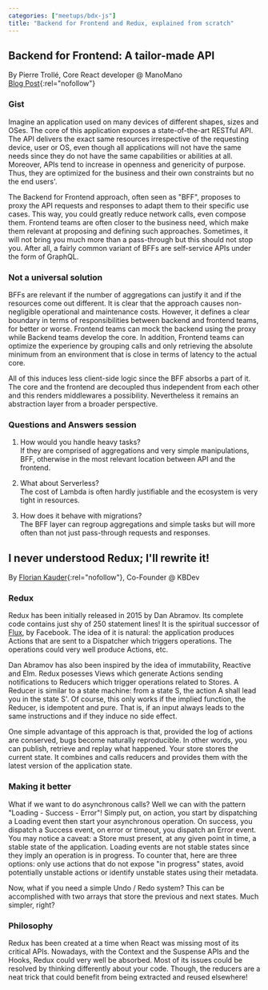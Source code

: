 ```yaml
---
categories: ["meetups/bdx-js"]
title: "Backend for Frontend and Redux, explained from scratch"
---
```


## Backend for Frontend: A tailor-made API
By Pierre Trollé, Core React developer @ ManoMano  
[Blog Post](https://blog.octo.com/les-indispensables-dun-projet-frontend-un-backend-for-frontend-une-api-sur-mesure/){:rel="nofollow"}

### Gist

Imagine an application used on many devices of different shapes, sizes and OSes. The core of this application exposes a
state-of-the-art RESTful API. The API delivers the exact same resources irrespective of the requesting device, user or
OS, even though all applications will not have the same needs since they do not have the same capabilities or abilities
at all. Moreover, APIs tend to increase in openness and genericity of purpose. Thus, they are optimized for the business
and their own constraints but no the end users'.

The Backend for Frontend approach, often seen as "BFF", proposes to proxy the API requests and responses to adapt them
to their specific use cases. This way, you could greatly reduce network calls, even compose them. Frontend teams are
often closer to the business need, which make them relevant at proposing and defining such approaches. Sometimes, it
will not bring you much more than a pass-through but this should not stop you. After all, a fairly common variant of
BFFs are self-service APIs under the form of GraphQL.

### Not a universal solution

BFFs are relevant if the number of aggregations can justify it and if the resources come out different. It is clear that
the approach causes non-negligible operational and maintenance costs. However, it defines a clear boundary in terms of
responsibilities between backend and frontend teams, for better or worse. Frontend teams can mock the backend using the
proxy while Backend teams develop the core. In addition, Frontend teams can optimize the experience by grouping calls
and only retrieving the absolute minimum from an environment that is close in terms of latency to the actual core.

All of this induces less client-side logic since the BFF absorbs a part of it. The core and the frontend are decoupled
thus independent from each other and this renders middlewares a possibility. Nevertheless it remains an abstraction
layer from a broader perspective.

### Questions and Answers session

1. How would you handle heavy tasks?  
If they are comprised of aggregations and very simple manipulations, BFF, otherwise in the most relevant location
between API and the frontend.

1. What about Serverless?  
The cost of Lambda is often hardly justifiable and the ecosystem is very tight in resources.

1. How does it behave with migrations?  
The BFF layer can regroup aggregations and simple tasks but will more often than not just pass-through requests and
responses.

## I never understood Redux; I'll rewrite it!
By [Florian Kauder](https://twitter.com/aamulumi){:rel="nofollow"}, Co-Founder @ KBDev  

### Redux

Redux has been initially released in 2015 by Dan Abramov. Its complete code contains just shy of 250 statement lines! It
is the spiritual successor of [Flux](https://facebook.github.io/flux/), by Facebook. The idea of it is natural: the
application produces Actions that are sent to a Dispatcher which triggers operations. The operations could very well
produce Actions, etc.

Dan Abramov has also been inspired by the idea of immutability, Reactive and Elm. Redux posesses Views which generate
Actions sending notifications to Reducers which trigger operations related to Stores. A Reducer is similar to a state
machine: from a state S, the action A shall lead you in the state S'. Of course, this only works if the implied
function, the Reducer, is idempotent and pure. That is, if an input always leads to the same instructions and if they
induce no side effect.

One simple advantage of this approach is that, provided the log of actions are conserved, bugs become naturally
reproducible. In other words, you can publish, retrieve and replay what happened. Your store stores the current state.
It combines and calls reducers and provides them with the latest version of the application state.

### Making it better

What if we want to do asynchronous calls? Well we can with the pattern "Loading - Success - Error"! Simply put, on
action, you start by dispatching a Loading event then start your asynchronous operation. On success, you dispatch a
Success event, on error or timeout, you dispatch an Error event. You may notice a caveat: a Store must present, at any
given point in time, a stable state of the application. Loading events are not stable states since they imply an
operation is in progress. To counter that, here are three options: only use actions that do not expose "in progress"
states, avoid potentially unstable actions or identify unstable states using their metadata.

Now, what if you need a simple Undo / Redo system? This can be accomplished with two arrays that store the previous and
next states. Much simpler, right?

### Philosophy

Redux has been created at a time when React was missing most of its critical APIs. Nowadays, with the Context and the
Suspense APIs and the Hooks, Redux could very well be absorbed. Most of its issues could be resolved by thinking
differently about your code. Though, the reducers are a neat trick that could benefit from being extracted and reused
elsewhere!
